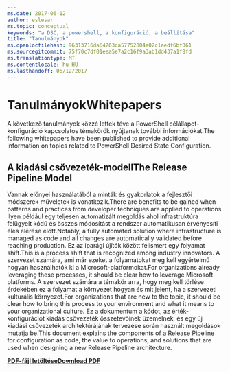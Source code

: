 ```yaml
---
ms.date: 2017-06-12
author: eslesar
ms.topic: conceptual
keywords: "a DSC, a powershell, a konfiguráció, a beállítása"
title: "Tanulmányok"
ms.openlocfilehash: 96313716da64263ca57752804e02c1aedf6bf061
ms.sourcegitcommit: 75f70c7df01eea5e7a2c16f9a3ab1dd437a1f8fd
ms.translationtype: MT
ms.contentlocale: hu-HU
ms.lasthandoff: 06/12/2017
---
```

# <a name="whitepapers"></a><span data-ttu-id="bb6c7-103">Tanulmányok</span><span class="sxs-lookup"><span data-stu-id="bb6c7-103">Whitepapers</span></span>

<span data-ttu-id="bb6c7-104">A következő tanulmányok közzé lettek téve a PowerShell célállapot-konfiguráció kapcsolatos témakörök nyújtanak további információkat.</span><span class="sxs-lookup"><span data-stu-id="bb6c7-104">The following whitepapers have been published to provide additional information on topics related to PowerShell Desired State Configuration.</span></span>

## <a name="the-release-pipeline-model"></a><span data-ttu-id="bb6c7-105">A kiadási csővezeték-modell</span><span class="sxs-lookup"><span data-stu-id="bb6c7-105">The Release Pipeline Model</span></span>
<span data-ttu-id="bb6c7-106">Vannak előnyei használatából a minták és gyakorlatok a fejlesztői módszerek műveletek is vonatkozik.</span><span class="sxs-lookup"><span data-stu-id="bb6c7-106">There are benefits to be gained when patterns and practices from developer techniques are applied to operations.</span></span> <span data-ttu-id="bb6c7-107">Ilyen például egy teljesen automatizált megoldás ahol infrastruktúra felügyelt kódú és összes módosítást a rendszer automatikusan érvényesíti éles elérése előtt.</span><span class="sxs-lookup"><span data-stu-id="bb6c7-107">Notably, a fully automated solution where infrastructure is managed as code and all changes are automatically validated before reaching production.</span></span> <span data-ttu-id="bb6c7-108">Ez az iparági újítók között felismert egy folyamat shift.</span><span class="sxs-lookup"><span data-stu-id="bb6c7-108">This is a process shift that is recognized among industry innovators.</span></span> <span data-ttu-id="bb6c7-109">A szervezet számára, ami már ezeket a folyamatokat meg kell egyértelmű hogyan használhatók ki a Microsoft-platformokat.</span><span class="sxs-lookup"><span data-stu-id="bb6c7-109">For organizations already leveraging these processes, it should be clear how to leverage Microsoft platforms.</span></span> <span data-ttu-id="bb6c7-110">A szervezet számára a témakör arra, hogy meg kell törlése érdekében ez a folyamat a környezet hogyan és mit jelent, ha a szervezeti kulturális környezet.</span><span class="sxs-lookup"><span data-stu-id="bb6c7-110">For organizations that are new to the topic, it should be clear how to bring this process to your environment and what it means to your organizational culture.</span></span> <span data-ttu-id="bb6c7-111">Ez a dokumentum a kódot, az érték-konfigurációt kiadás csővezeték összetevőinek üzemelnek, és egy új kiadási csővezeték architektúrájának tervezése során használt megoldások mutatja be.</span><span class="sxs-lookup"><span data-stu-id="bb6c7-111">This document explains the components of a Release Pipeline for configuration as code, the value to operations, and solutions that are used when designing a new Release Pipeline architecture.</span></span> 

<span data-ttu-id="bb6c7-112">**[PDF-fájl letöltése](http://aka.ms/thereleasepipelinemodelpdf)**</span><span class="sxs-lookup"><span data-stu-id="bb6c7-112">**[Download PDF](http://aka.ms/thereleasepipelinemodelpdf)**</span></span>

